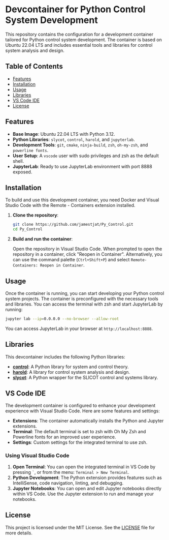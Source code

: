 # Devcontainer for Python Control System Development

This repository contains the configuration for a development container tailored for Python control system development. The container is based on Ubuntu 22.04 LTS and includes essential tools and libraries for control system analysis and design.

## Table of Contents

- [Features](#features)
- [Installation](#installation)
- [Usage](#usage)
- [Libraries](#libraries)
- [VS Code IDE](#vs-code-ide)
- [License](#license)

## Features

- **Base Image**: Ubuntu 22.04 LTS with Python 3.12.
- **Python Libraries**: `slycot`, `control`, `harold`, and `jupyterlab`.
- **Development Tools**: `git`, `cmake`, `ninja-build`, `zsh`, `oh-my-zsh`, and `powerline fonts`.
- **User Setup**: A `vscode` user with sudo privileges and zsh as the default shell.
- **JupyterLab**: Ready to use JupyterLab environment with port 8888 exposed.

## Installation

To build and use this development container, you need Docker and Visual Studio Code with the Remote - Containers extension installed.

1. **Clone the repository**:

    ```bash
    git clone https://github.com/jamestjat/Py_Control.git
    cd Py_Control
    ```

2. **Build and run the container**:

    Open the repository in Visual Studio Code. When prompted to open the repository in a container, click "Reopen in Container". Alternatively, you can use the command palette (`Ctrl+Shift+P`) and select `Remote-Containers: Reopen in Container`.

## Usage

Once the container is running, you can start developing your Python control system projects. The container is preconfigured with the necessary tools and libraries. You can access the terminal with zsh and start JupyterLab by running:

```bash
jupyter lab --ip=0.0.0.0 --no-browser --allow-root
```

You can access JupyterLab in your browser at `http://localhost:8888`.

## Libraries

This devcontainer includes the following Python libraries:

- **[control](https://github.com/python-control/python-control)**: A Python library for system and control theory.
- **[harold](https://github.com/ilayn/harold)**: A library for control system analysis and design.
- **[slycot](https://github.com/python-control/Slycot)**: A Python wrapper for the SLICOT control and systems library.

## VS Code IDE

The development container is configured to enhance your development experience with Visual Studio Code. Here are some features and settings:

- **Extensions**: The container automatically installs the Python and Jupyter extensions.
- **Terminal**: The default terminal is set to zsh with Oh My Zsh and Powerline fonts for an improved user experience.
- **Settings**: Custom settings for the integrated terminal to use zsh.

### Using Visual Studio Code

1. **Open Terminal**: You can open the integrated terminal in VS Code by pressing `` ` ``, or from the menu: `Terminal > New Terminal`.
2. **Python Development**: The Python extension provides features such as IntelliSense, code navigation, linting, and debugging.
3. **Jupyter Notebooks**: You can open and edit Jupyter notebooks directly within VS Code. Use the Jupyter extension to run and manage your notebooks.

## License

This project is licensed under the MIT License. See the [LICENSE](LICENSE) file for more details.
